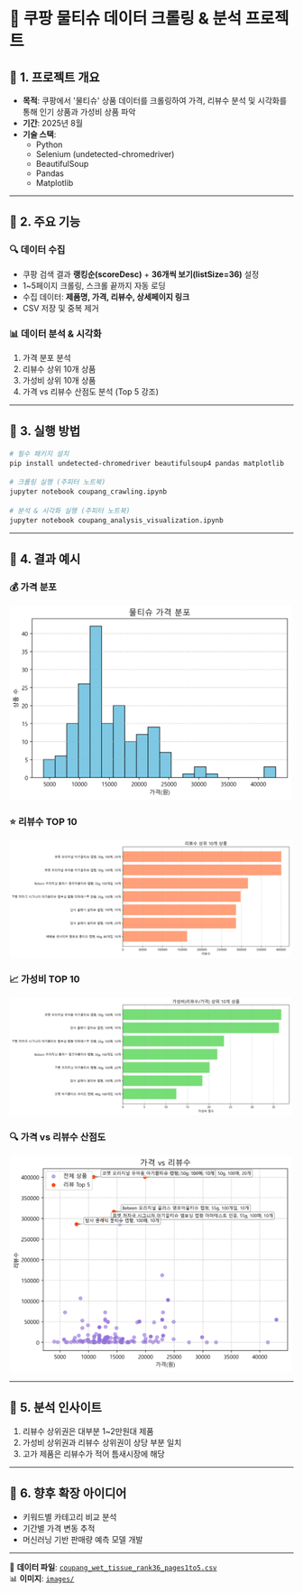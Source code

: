 # 🛒 쿠팡 물티슈 데이터 크롤링 & 분석 프로젝트

## 📌 1. 프로젝트 개요
- **목적**: 쿠팡에서 '물티슈' 상품 데이터를 크롤링하여 가격, 리뷰수 분석 및 시각화를 통해 인기 상품과 가성비 상품 파악
- **기간**: 2025년 8월
- **기술 스택**: 
  - Python
  - Selenium (undetected-chromedriver)
  - BeautifulSoup
  - Pandas
  - Matplotlib

---

## 📌 2. 주요 기능
### 🔍 데이터 수집
- 쿠팡 검색 결과 **랭킹순(scoreDesc)** + **36개씩 보기(listSize=36)** 설정
- 1~5페이지 크롤링, 스크롤 끝까지 자동 로딩
- 수집 데이터: **제품명, 가격, 리뷰수, 상세페이지 링크**
- CSV 저장 및 중복 제거

### 📊 데이터 분석 & 시각화
1. 가격 분포 분석
2. 리뷰수 상위 10개 상품
3. 가성비 상위 10개 상품
4. 가격 vs 리뷰수 산점도 분석 (Top 5 강조)

---

## 📌 3. 실행 방법
```bash
# 필수 패키지 설치
pip install undetected-chromedriver beautifulsoup4 pandas matplotlib

# 크롤링 실행 (주피터 노트북)
jupyter notebook coupang_crawling.ipynb

# 분석 & 시각화 실행 (주피터 노트북)
jupyter notebook coupang_analysis_visualization.ipynb
```

---

## 📌 4. 결과 예시

### 💰 가격 분포
<a href="https://raw.githubusercontent.com/gyunhwank/coupang-wet-tissue-analysis/main/images/price_distribution.png" target="_blank">
  <img src="https://raw.githubusercontent.com/gyunhwank/coupang-wet-tissue-analysis/main/images/price_distribution.png" width="500">
</a>

### ⭐ 리뷰수 TOP 10
<a href="https://raw.githubusercontent.com/gyunhwank/coupang-wet-tissue-analysis/main/images/top10_reviews.png" target="_blank">
  <img src="https://raw.githubusercontent.com/gyunhwank/coupang-wet-tissue-analysis/main/images/top10_reviews.png" width="500">
</a>

### 📈 가성비 TOP 10
<a href="https://raw.githubusercontent.com/gyunhwank/coupang-wet-tissue-analysis/main/images/top10_value.png" target="_blank">
  <img src="https://raw.githubusercontent.com/gyunhwank/coupang-wet-tissue-analysis/main/images/top10_value.png" width="500">
</a>

### 🔍 가격 vs 리뷰수 산점도
<a href="https://raw.githubusercontent.com/gyunhwank/coupang-wet-tissue-analysis/main/images/scatter_price_reviews.png" target="_blank">
  <img src="https://raw.githubusercontent.com/gyunhwank/coupang-wet-tissue-analysis/main/images/scatter_price_reviews.png" width="500">
</a>



---

## 📌 5. 분석 인사이트
1. 리뷰수 상위권은 대부분 1~2만원대 제품
2. 가성비 상위권과 리뷰수 상위권이 상당 부분 일치
3. 고가 제품은 리뷰수가 적어 틈새시장에 해당

---

## 📌 6. 향후 확장 아이디어
- 키워드별 카테고리 비교 분석
- 기간별 가격 변동 추적
- 머신러닝 기반 판매량 예측 모델 개발

---

📂 **데이터 파일**: [`coupang_wet_tissue_rank36_pages1to5.csv`](coupang_wet_tissue_rank36_pages1to5.csv)  
📊 **이미지**: [`images/`](images/)
